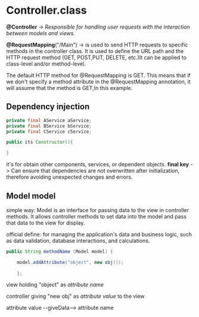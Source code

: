 # Controller.class

**@Controller** -> 
*Responsible for handling user requests with the interaction between models and views.* 

**@RequestMapping**("/Main") ->
is used to send HTTP requests to specific methods in the controller class. It is used to define the URL path and the HTTP request method (GET, POST,PUT, DELETE, etc.)It can be applied to class-level and/or method-level. 

The default HTTP method for @RequestMapping is GET. This means that if we don't specify a method attribute in the @RequestMapping annotation, it will assume that the method is GET,In this example.

## Dependency injection
```java
private final AService aService;  
private final BService bService;  
private final CService cService;

public its Constructor(){

}
```
it's for obtain other components, services, or dependent objects.
**final key** -> Can ensure that dependencies are not overwritten after initialization, therefore avoiding unexpected changes and errors.

## Model model

simple way:
Model is an interface for passing data to the view in controller methods. It allows controller methods to set data into the model and pass that data to the view for display.

official define:
for managing the application's data and business logic, such as data
validation, database interactions, and calculations.


```java
public String methodName (Model model) {

	model.addAttribute("object", new obj());
	
	};
```

view holding "object" as *attribute name*

controller giving "new obj" as *attribute value* to the view

attribute value --giveData--> attribute name